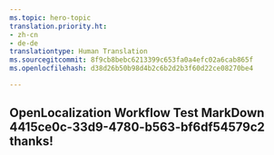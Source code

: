 ```yaml
---
ms.topic: hero-topic
translation.priority.ht:
- zh-cn
- de-de
translationtype: Human Translation
ms.sourcegitcommit: 8f9cb8bebc6213399c653fa0a4efc02a6cab865f
ms.openlocfilehash: d38d26b50b98d4b2c6b2d2b3f60d22ce08270be4

---
```

## OpenLocalization Workflow Test MarkDown 4415ce0c-33d9-4780-b563-bf6df54579c2 thanks!



<!--HONumber=Aug16_HO1-->


